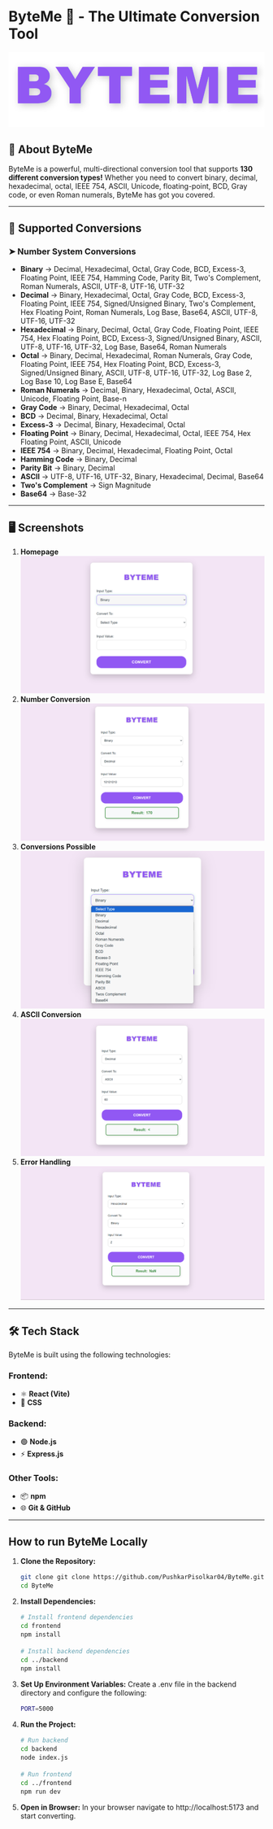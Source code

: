 # **ByteMe 🔄 - The Ultimate Conversion Tool**  
![ByteMe Logo](screenshots/logo.png)

## 📌 **About ByteMe**  
ByteMe is a powerful, multi-directional conversion tool that supports **130 different conversion types!** Whether you need to convert binary, decimal, hexadecimal, octal, IEEE 754, ASCII, Unicode, floating-point, BCD, Gray code, or even Roman numerals, ByteMe has got you covered.  

---

## 🔢 **Supported Conversions**  
### **➤ Number System Conversions**  
- **Binary** → Decimal, Hexadecimal, Octal, Gray Code, BCD, Excess-3, Floating Point, IEEE 754, Hamming Code, Parity Bit, Two's Complement, Roman Numerals, ASCII, UTF-8, UTF-16, UTF-32  
- **Decimal** → Binary, Hexadecimal, Octal, Gray Code, BCD, Excess-3, Floating Point, IEEE 754, Signed/Unsigned Binary, Two's Complement, Hex Floating Point, Roman Numerals, Log Base, Base64, ASCII, UTF-8, UTF-16, UTF-32  
- **Hexadecimal** → Binary, Decimal, Octal, Gray Code, Floating Point, IEEE 754, Hex Floating Point, BCD, Excess-3, Signed/Unsigned Binary, ASCII, UTF-8, UTF-16, UTF-32, Log Base, Base64, Roman Numerals  
- **Octal** → Binary, Decimal, Hexadecimal, Roman Numerals, Gray Code, Floating Point, IEEE 754, Hex Floating Point, BCD, Excess-3, Signed/Unsigned Binary, ASCII, UTF-8, UTF-16, UTF-32, Log Base 2, Log Base 10, Log Base E, Base64  
- **Roman Numerals** → Decimal, Binary, Hexadecimal, Octal, ASCII, Unicode, Floating Point, Base-n  
- **Gray Code** → Binary, Decimal, Hexadecimal, Octal  
- **BCD** → Decimal, Binary, Hexadecimal, Octal  
- **Excess-3** → Decimal, Binary, Hexadecimal, Octal  
- **Floating Point** → Binary, Decimal, Hexadecimal, Octal, IEEE 754, Hex Floating Point, ASCII, Unicode  
- **IEEE 754** → Binary, Decimal, Hexadecimal, Floating Point, Octal  
- **Hamming Code** → Binary, Decimal  
- **Parity Bit** → Binary, Decimal  
- **ASCII** → UTF-8, UTF-16, UTF-32, Binary, Hexadecimal, Decimal, Base64  
- **Two's Complement** → Sign Magnitude  
- **Base64** → Base-32
  
---

## 🖥️ **Screenshots**  
1. **Homepage**
   ![Homepage UI](screenshots/UI.png)
2. **Number Conversion**
   ![Conversion](screenshots/binarytodecimal.png)
3. **Conversions Possible**
   ![Possible Conversions](screenshots/conversions.png)
4. **ASCII Conversion**
   ![ASCII Conversion](screenshots/example.png)
5. **Error Handling**
   ![Error Handling](screenshots/error_handling.png)
   
---

## 🛠 Tech Stack
ByteMe is built using the following technologies:
### Frontend:
- ⚛️ **React (Vite)**
- 🎨 **CSS**
### Backend:
- 🟢 **Node.js**
- ⚡ **Express.js**
### Other Tools:
- 📦 **npm**
- 🌐 **Git & GitHub**
  
---

## How to run ByteMe Locally
1. **Clone the Repository:**  
   ```bash
   git clone git clone https://github.com/PushkarPisolkar04/ByteMe.git
   cd ByteMe
2. **Install Dependencies:**
   ```bash
   # Install frontend dependencies
   cd frontend
   npm install
    
   # Install backend dependencies
   cd ../backend
   npm install
3. **Set Up Environment Variables:**
   Create a .env file in the backend directory and configure the following:
   ```bash
   PORT=5000
4. **Run the Project:**
   ```bash
   # Run backend
   cd backend
   node index.js

   # Run frontend
   cd ../frontend
   npm run dev
5. **Open in Browser:**
   In your browser navigate to http://localhost:5173 and start converting.
